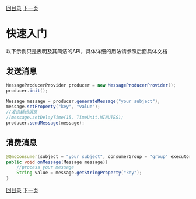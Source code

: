 [回目录](../../README.md)
[下一页](install.md)

# 快速入门
以下示例只是表明及其简洁的API，具体详细的用法请参照后面具体文档

## 发送消息

```java
MessageProducerProvider producer = new MessageProducerProvider();
producer.init();

Message message = producer.generateMessage("your subject");
message.setProperty("key", "value");
//发送延迟消息
//message.setDelayTime(15, TimeUnit.MINUTES);
producer.sendMessage(message);
```

## 消费消息

```java
@QmqConsumer(subject = "your subject", consumerGroup = "group" executor = "your executor")
public void onMessage(Message message){
    //process your message
    String value = message.getStringProperty("key");
}
```

[回目录](../../README.md)
[下一页](install.md)
